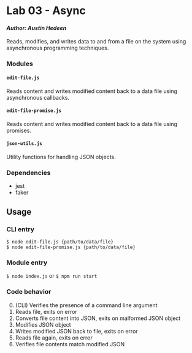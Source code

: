 # Lab 03 - Async
#### *Author: Austin Hedeen*

Reads, modifies, and writes data to and from a file on the system using
asynchronous programming techniques.

### Modules

#### `edit-file.js`
Reads content and writes modified content back to a data file using asynchronous callbacks.

#### `edit-file-promise.js`
Reads content and writes modified content back to a data file using promises.

#### `json-utils.js`
Utility functions for handling JSON objects.

### Dependencies
* jest
* faker

## Usage

### CLI entry
`$ node edit-file.js {path/to/data/file}`  
`$ node edit-file-promise.js {path/to/data/file}`

### Module entry
`$ node index.js` or `$ npm run start`

### Code behavior
0. (CLI) Verifies the presence of a command line argument
0. Reads file, exits on error
0. Converts file content into JSON, exits on malformed JSON object  
0. Modifies JSON object
0. Writes modified JSON back to file, exits on error
0. Reads file again, exits on error
0. Verifies file contents match modified JSON
